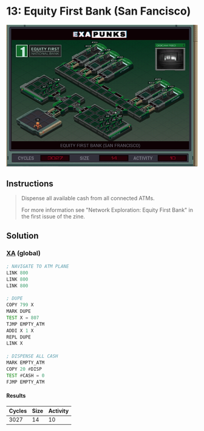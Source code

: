 # 13: Equity First Bank (San Fancisco)

<div align="center"><img src="EXAPUNKS - Equity First Bank (3027, 14, 10, 2022-12-11-00-13-53).gif" /></div>

## Instructions
> Dispense all available cash from all connected ATMs.
> 
> For more information see "Network Exploration: Equity First Bank" in the first issue of the zine.

## Solution

### [XA](XA.exa) (global)
```asm
; NAVIGATE TO ATM PLANE
LINK 800
LINK 800
LINK 800

; DUPE
COPY 799 X
MARK DUPE
TEST X = 807
TJMP EMPTY_ATM
ADDI X 1 X
REPL DUPE
LINK X

; DISPENSE ALL CASH
MARK EMPTY_ATM
COPY 20 #DISP
TEST #CASH = 0
FJMP EMPTY_ATM
```

#### Results
| Cycles | Size | Activity |
|--------|------|----------|
| 3027   | 14   | 10       |
